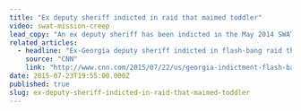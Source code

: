 ```yaml
---
title: "Ex deputy sheriff indicted in raid that maimed toddler"
video: swat-mission-creep
lead_copy: "An ex deputy sheriff has been indicted in the May 2014 SWAT team raid that maimed a toddler. This is why it matters."
related_articles:
  - headline: "Ex-Georgia deputy sheriff indicted in flash-bang raid that maimed toddler"
    source: "CNN"
    link: "http://www.cnn.com/2015/07/22/us/georgia-indictment-flash-bang-case/"
date: 2015-07-23T19:55:00.000Z
published: true
slug: ex-deputy-sheriff-indicted-in-raid-that-maimed-toddler
---
```


